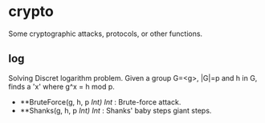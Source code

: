 # crypto
Some cryptographic attacks, protocols, or other functions.

## log
Solving Discret logarithm problem. Given a group G=\<g\>, |G|=p and h in G, finds a 'x' where g^x = h mod p.
 - **BruteForce(g, h, p *Int) *Int** : Brute-force attack.
 - **Shanks(g, h, p *Int) *Int** : Shanks' baby steps giant steps.
